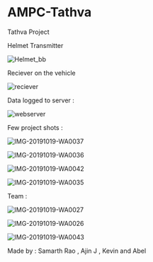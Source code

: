 # AMPC-Tathva
Tathva Project

Helmet Transmitter 

![Helmet_bb](https://user-images.githubusercontent.com/13176032/132127310-b197e902-ae5b-4dcc-a09c-427f2476ade3.jpg)

Reciever on the vehicle

![reciever](https://user-images.githubusercontent.com/13176032/132127539-d38c7964-2f1e-40b8-9d3a-fa26abea807b.jpg)


Data logged to server :

![webserver](https://user-images.githubusercontent.com/13176032/132127547-7f3be1d3-f017-457a-84fe-674d35f8dbdc.png)



Few project shots :

![IMG-20191019-WA0037](https://user-images.githubusercontent.com/13176032/132127501-f6014e53-7452-479b-977d-0e3e4b245208.jpg)

![IMG-20191019-WA0036](https://user-images.githubusercontent.com/13176032/132127561-0da784af-6a16-4d2c-a710-c6d282038404.jpg)

![IMG-20191019-WA0042](https://user-images.githubusercontent.com/13176032/132127694-d7963196-ff49-4a24-bb64-363cf5f1a36b.jpg)

![IMG-20191019-WA0035](https://user-images.githubusercontent.com/13176032/132127695-7b7651ec-a91a-4cd3-8e4b-e7b8489c0b25.jpg)



Team :

![IMG-20191019-WA0027](https://user-images.githubusercontent.com/13176032/132127417-1171d91a-120d-40ed-a318-eaf7b6178100.jpg)


![IMG-20191019-WA0026](https://user-images.githubusercontent.com/13176032/132127426-a1ea086d-a93b-4d57-8920-273ea4ce858e.jpg)


![IMG-20191019-WA0043](https://user-images.githubusercontent.com/13176032/132127566-0947ed98-5f41-4048-acc5-e5557f44f3c1.jpg)

Made by : Samarth Rao , Ajin J , Kevin and Abel

